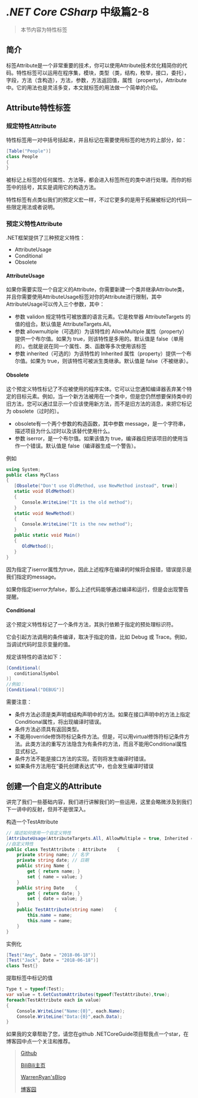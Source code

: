 # *.NET Core CSharp* 中级篇2-8

>本节内容为特性标签

## 简介

标签Attribute是一个非常重要的技术，你可以使用Attribute技术优化精简你的代码。特性标签可以运用在程序集，模块，类型（类，结构，枚举，接口，委托），字段，方法（含构造），方法，参数，方法返回值，属性（property)，Attribute中。它的用法也是灵活多变，本文就标签的用法做一个简单的介绍。

## Attribute特性标签

### 规定特性Attribute

特性标签用一对中括号括起来，并且标记在需要使用标签的地方的上部分，如：

``` C#
[Table("People")]
class People
{
}
```

被标记上标签的任何属性、方法等，都会进入标签所在的类中进行处理。而你的标签中的括号，其实是调用它的构造方法。

特性标签有点类似我们的预定义宏一样，不过它更多的是用于拓展被标记的代码一些限定用法或者说明。

### 预定义特性Attribute

.NET框架提供了三种预定义特性：

- AttributeUsage
- Conditional
- Obsolete

#### AttributeUsage

如果你需要实现一个自定义的Attribute，你需要新建一个类并继承Attribute类，并且你需要使用AttributeUsage标签对你的Attribute进行限制，其中AttributeUsage可以传入三个参数，其中：

- 参数 validon 规定特性可被放置的语言元素。它是枚举器 AttributeTargets 的值的组合。默认值是 AttributeTargets.All。
- 参数 allowmultiple（可选的）为该特性的 AllowMultiple 属性（property）提供一个布尔值。如果为 true，则该特性是多用的。默认值是 false（单用的）。也就是说在同一个属性、类、函数等多次使用该标签
- 参数 inherited（可选的）为该特性的 Inherited 属性（property）提供一个布尔值。如果为 true，则该特性可被派生类继承。默认值是 false（不被继承）。

#### Obsolete

这个预定义特性标记了不应被使用的程序实体。它可以让您通知编译器丢弃某个特定的目标元素。例如，当一个新方法被用在一个类中，但是您仍然想要保持类中的旧方法，您可以通过显示一个应该使用新方法，而不是旧方法的消息，来把它标记为 obsolete（过时的）。

- obsolete有一个两个参数的构造函数，其中参数 message，是一个字符串，描述项目为什么过时以及该替代使用什么。
- 参数 iserror，是一个布尔值。如果该值为 true，编译器应把该项目的使用当作一个错误。默认值是 false（编译器生成一个警告）。

例如

``` C#
using System;
public class MyClass
{
   [Obsolete("Don't use OldMethod, use NewMethod instead", true)]
   static void OldMethod()
   {
      Console.WriteLine("It is the old method");
   }
   static void NewMethod()
   {
      Console.WriteLine("It is the new method");
   }
   public static void Main()
   {
      OldMethod();
   }
}
```

因为指定了iserror属性为true，因此上述程序在编译的时候将会报错，错误提示是我们指定的message。

如果你指定iserror为false，那么上述代码能够通过编译和运行，但是会出现警告提醒。

#### Conditional

这个预定义特性标记了一个条件方法，其执行依赖于指定的预处理标识符。

它会引起方法调用的条件编译，取决于指定的值，比如 Debug 或 Trace。例如，当调试代码时显示变量的值。

规定该特性的语法如下：

``` C#
[Conditional(
   conditionalSymbol
)]
//例如：
[Conditional("DEBUG")]
```

需要注意：

- 条件方法必须是类声明或结构声明中的方法。如果在接口声明中的方法上指定Conditional属性，将出现编译时错误。
- 条件方法必须具有返回类型。
- 不能用override修饰符标记条件方法。但是，可以用virtual修饰符标记条件方法。此类方法的重写方法隐含为有条件的方法，而且不能用Conditional属性显式标记。
- 条件方法不能是接口方法的实现。否则将发生编译时错误。
- 如果条件方法用在“委托创建表达式”中，也会发生编译时错误

## 创建一个自定义的Attribute

讲完了我们一些基础内容，我们进行讲解我们的一些运用，这里会略微涉及到我们下一讲中的反射，但并不是很深入。

构造一个TestAttribute

``` C#
// 描述如何使用一个自定义特性 
[AttributeUsage(AttributeTargets.All, AllowMultiple = true, Inherited = true)]    
//自定义特性
public class TestAttribute : Attribute    {
    private string name; // 名字
    private string date; // 日期
    public string Name {
        get { return name; }
        set { name = value; }
    }
    public string Date    {
        get { return date; }
        set { date = value; }
    }
    public TestAttribute(string name)    {
        this.name = name;
        this.name = name;
    }
}
```

实例化

``` C#
[Test("Amy", Date = "2018-06-18")]
[Test("Jack", Date = "2018-06-18")]
class Test{}
```

提取标签中标记的值

``` C#
Type t = typeof(Test);
var value = t.GetCustomAttributes(typeof(TestAttribute),true);
foreach(TestAttribute each in value)
{
    Console.WriteLine("Name:{0}", each.Name);
    Console.WriteLine("Data:{0}",each.Data);
}
```

如果我的文章帮助了您，请您在github    .NETCoreGuide项目帮我点一个star，在博客园中点一个关注和推荐。

>[Github](https://github.com/StevenEco/.NetCoreGuide)
>
>[BiliBili主页](https://space.bilibili.com/33311288)
>
>[WarrenRyan'sBlog](https://blog.tity.xyz)
>
>[博客园](https://cnblogs.com/warrenryan)
